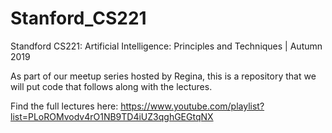 # Stanford_CS221
Standford CS221: Artificial Intelligence: Principles and Techniques | Autumn 2019


As part of our meetup series hosted by Regina, this is a repository that we will put code that follows along with the lectures.

Find the full lectures here: https://www.youtube.com/playlist?list=PLoROMvodv4rO1NB9TD4iUZ3qghGEGtqNX

